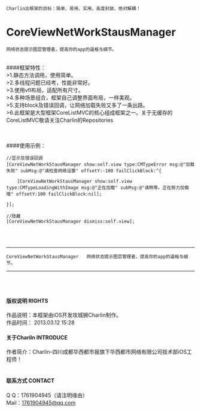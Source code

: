 
    Charlin出框架的目标：简单、易用、实用、高度封装、绝对解耦！

# CoreViewNetWorkStausManager
    网络状态提示图层管理者，提高你的app的逼格与细节。
<br />
####框架特性：<br />
>1.静态方法调用，使用简单。<br />
>2.多线程问题已经考，性能非常好。<br />
>3.使用vfl布局，适配所有尺寸。<br />
>4.多种场景组合，框架自己调整界面布局，一样美观。<br />
>5.支持block及错误回调，让网络加载失败又多了一条出路。<br />
>6.此框架是大型框架CoreListMVC的核心组成框架之一。关于无缓存的CoreListMVC敬请关注Charlin的Repositories<br />




<br /><br />
####使用示例：<br />
    
    //显示及错误回调
    [CoreViewNetWorkStausManager show:self.view type:CMTypeError msg:@"加载失败" subMsg:@"请检查网络设置" offsetY:-100 failClickBlock:^{
        
        [CoreViewNetWorkStausManager show:self.view type:CMTypeLoadingWithImage msg:@"正在加载" subMsg:@"请稍等。正在努力加载哦" offsetY:100 failClickBlock:nil];
    
    }];
    
    //隐藏
    [CoreViewNetWorkStausManager dismiss:self.view];
<br /><br />


-----
    CoreViewNetWorkStausManager   网络状态提示图层管理者，提高你的app的逼格与细节。
-----

<br /><br />

#### 版权说明 RIGHTS <br />
作品说明：本框架由iOS开发攻城狮Charlin制作。<br />
作品时间： 2013.03.12 15:28<br />


#### 关于Chariln INTRODUCE <br />
作者简介：Charlin-四川成都华西都市报旗下华西都市网络有限公司技术部iOS工程师！<br /><br />


#### 联系方式 CONTACT <br />
Q    Q：1761904945（请注明缘由）<br />
Mail：1761904945@qq.com<br />
